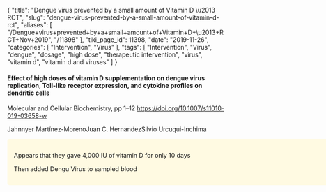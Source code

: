 {
    "title": "Dengue virus prevented by a small amount of Vitamin D \u2013 RCT",
    "slug": "dengue-virus-prevented-by-a-small-amount-of-vitamin-d-rct",
    "aliases": [
        "/Dengue+virus+prevented+by+a+small+amount+of+Vitamin+D+\u2013+RCT+Nov+2019",
        "/11398"
    ],
    "tiki_page_id": 11398,
    "date": "2019-11-26",
    "categories": [
        "Intervention",
        "Virus"
    ],
    "tags": [
        "Intervention",
        "Virus",
        "dengue",
        "dosage",
        "high dose",
        "therapeutic intervention",
        "virus",
        "vitamin d",
        "vitamin d and viruses"
    ]
}


#### Effect of high doses of vitamin D supplementation on dengue virus replication, Toll-like receptor expression, and cytokine profiles on dendritic cells

Molecular and Cellular Biochemistry, pp 1–12 https://doi.org/10.1007/s11010-019-03658-w

Jahnnyer Martínez-MorenoJuan C. HernandezSilvio Urcuqui-Inchima

<div class="border" style="background-color:#FFFAE2;padding:15px;margin:10px 0;border-radius:5px;width:800px">

Appears that they gave 4,000 IU of vitamin D for only 10 days

Then added Dengu Virus to  sampled blood